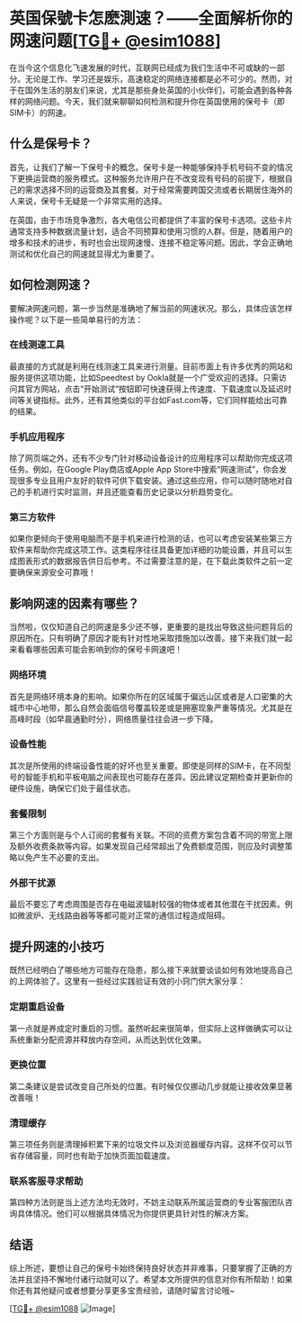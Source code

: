 # 英国保號卡怎麽測速？——全面解析你的网速问题[[TG💪+ @esim1088](https://t.me/s/esim1088)]

在当今这个信息化飞速发展的时代，互联网已经成为我们生活中不可或缺的一部分。无论是工作、学习还是娱乐，高速稳定的网络连接都是必不可少的。然而，对于在国外生活的朋友们来说，尤其是那些身处英国的小伙伴们，可能会遇到各种各样的网络问题。今天，我们就来聊聊如何检测和提升你在英国使用的保号卡（即SIM卡）的网速。

## 什么是保号卡？

首先，让我们了解一下保号卡的概念。保号卡是一种能够保持手机号码不变的情况下更换运营商的服务模式。这种服务允许用户在不改变现有号码的前提下，根据自己的需求选择不同的运营商及其套餐。对于经常需要跨国交流或者长期居住海外的人来说，保号卡无疑是一个非常实用的选择。

在英国，由于市场竞争激烈，各大电信公司都提供了丰富的保号卡选项。这些卡片通常支持多种数据流量计划，适合不同预算和使用习惯的人群。但是，随着用户的增多和技术的进步，有时也会出现网速慢、连接不稳定等问题。因此，学会正确地测试和优化自己的网速就显得尤为重要了。

## 如何检测网速？

要解决网速问题，第一步当然是准确地了解当前的网速状况。那么，具体应该怎样操作呢？以下是一些简单易行的方法：

### 在线测速工具

最直接的方式就是利用在线测速工具来进行测量。目前市面上有许多优秀的网站和服务提供这项功能，比如Speedtest by Ookla就是一个广受欢迎的选择。只需访问其官方网站，点击“开始测试”按钮即可快速获得上传速度、下载速度以及延迟时间等关键指标。此外，还有其他类似的平台如Fast.com等，它们同样能给出可靠的结果。

### 手机应用程序

除了网页端之外，还有不少专门针对移动设备设计的应用程序可以帮助你完成这项任务。例如，在Google Play商店或Apple App Store中搜索“网速测试”，你会发现很多专业且用户友好的软件可供下载安装。通过这些应用，你可以随时随地对自己的手机进行实时监测，并且还能查看历史记录以分析趋势变化。

### 第三方软件

如果你更倾向于使用电脑而不是手机来进行检测的话，也可以考虑安装某些第三方软件来帮助你完成这项工作。这类程序往往具备更加详细的功能设置，并且可以生成图表形式的数据报告供日后参考。不过需要注意的是，在下载此类软件之前一定要确保来源安全可靠哦！

## 影响网速的因素有哪些？

当然啦，仅仅知道自己的网速是多少还不够，更重要的是找出导致这些问题背后的原因所在。只有明确了原因才能有针对性地采取措施加以改善。接下来我们就一起来看看哪些因素可能会影响到你的保号卡网速吧！

### 网络环境

首先是网络环境本身的影响。如果你所在的区域属于偏远山区或者是人口密集的大城市中心地带，那么自然会面临信号覆盖较差或是拥塞现象严重等情况。尤其是在高峰时段（如早晨通勤时分），网络质量往往会进一步下降。

### 设备性能

其次是所使用的终端设备性能的好坏也至关重要。即使是同样的SIM卡，在不同型号的智能手机和平板电脑之间表现也可能存在差异。因此建议定期检查并更新你的硬件设施，确保它们处于最佳状态。

### 套餐限制

第三个方面则是与个人订阅的套餐有关联。不同的资费方案包含着不同的带宽上限及额外收费条款等内容。如果发现自己经常超出了免费额度范围，则应及时调整策略以免产生不必要的支出。

### 外部干扰源

最后不要忘了考虑周围是否存在电磁波辐射较强的物体或者其他潜在干扰因素。例如微波炉、无线路由器等等都可能对正常的通信过程造成阻碍。

## 提升网速的小技巧

既然已经明白了哪些地方可能存在隐患，那么接下来就要谈谈如何有效地提高自己的上网体验了。这里有一些经过实践验证有效的小窍门供大家分享：

### 定期重启设备

第一点就是养成定时重启的习惯。虽然听起来很简单，但实际上这样做确实可以让系统重新分配资源并释放内存空间，从而达到优化效果。

### 更换位置

第二条建议是尝试改变自己所处的位置。有时候仅仅挪动几步就能让接收效果显著改善哦！

### 清理缓存

第三项任务则是清理掉积累下来的垃圾文件以及浏览器缓存内容。这样不仅可以节省存储容量，同时也有助于加快页面加载速度。

### 联系客服寻求帮助

第四种方法则是当上述方法均无效时，不妨主动联系所属运营商的专业客服团队咨询具体情况。他们可以根据具体情况为你提供更具针对性的解决方案。

## 结语

综上所述，要想让自己的保号卡始终保持良好状态并非难事，只要掌握了正确的方法并且坚持不懈地付诸行动就可以了。希望本文所提供的信息对你有所帮助！如果你还有其他疑问或者想要分享更多宝贵经验，请随时留言讨论哦~

[[TG💪+ @esim1088](https://t.me/s/esim1088) ![Image](https://i.postimg.cc/4NQfJmqS/Snipaste-2025-05-13-00-14-12.png)]